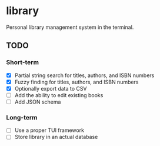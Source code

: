 # library

Personal library management system in the terminal.

## TODO

### Short-term

- [x] Partial string search for titles, authors, and ISBN numbers
- [x] Fuzzy finding for titles, authors, and ISBN numbers
- [x] Optionally export data to CSV
- [ ] Add the ability to edit existing books
- [ ] Add JSON schema

### Long-term

- [ ] Use a proper TUI framework
- [ ] Store library in an actual database

